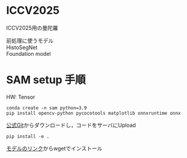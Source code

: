 # ICCV2025
ICCV2025用の曼陀羅

前処理に使うモデル<br>
HistoSegNet <br>
Foundation model <br>

# SAM setup 手順
HW: Tensor

```
conda create -n sam python=3.9
pip install opencv-python pycocotools matplotlib onnxruntime onnx
```

[公式Git](https://github.com/facebookresearch/segment-anything?tab=readme-ov-file)からダウンロードし，コードをサーバにUpload

```
pip install -e .
```

[モデルのリンク](https://github.com/facebookresearch/segment-anything?tab=readme-ov-file#model-checkpoints)からwgetでインストール
